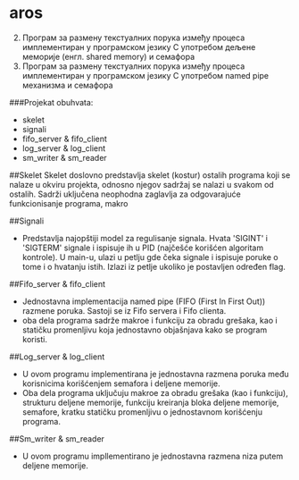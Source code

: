 # aros

2. Програм за размену текстуалних порука између процеса имплементиран у програмском језику C употребом дељене меморијe (енгл. shared memory) и семафора
3. Програм за размену текстуалних порука између процеса имплементиран у програмском језику C употребом named pipe механизма и семафора

###Projekat obuhvata:
- skelet
- signali
- fifo_server & fifo_client
- log_server & log_client
- sm_writer & sm_reader

##Skelet
Skelet doslovno predstavlja skelet (kostur) ostalih programa koji se nalaze u okviru projekta, odnosno njegov sadržaj se nalazi u svakom od ostalih. Sadrži uključena neophodna zaglavlja za odgovarajuće funkcionisanje programa, makro

##Signali
- Predstavlja najopštiji model za regulisanje signala. Hvata 'SIGINT' i 'SIGTERM' signale i ispisuje ih u PID (najčešće korišćen algoritam kontrole). U main-u, ulazi u petlju gde čeka signale i ispisuje poruke o tome i o hvatanju istih. Izlazi iz petlje ukoliko je postavljen određen flag. 

##Fifo_server & fifo_client
- Jednostavna implementacija named pipe (FIFO (First In First Out)) razmene poruka. Sastoji se iz Fifo servera i Fifo clienta.
- oba dela programa sadrže makroe i funkciju za obradu grešaka, kao i statičku promenljivu koja jednostavno objašnjava kako se program koristi. 



##Log_server & log_client
- U ovom programu implementirana je jednostavna razmena poruka među korisnicima korišćenjem semafora i deljene memorije.
- Oba dela programa uključuju makroe za obradu grešaka (kao i funkciju), strukturu deljene memorije, funkciju kreiranja bloka deljene memorije, semafore, kratku statičku promenljivu o jednostavnom korišćenju programa.

##Sm_writer & sm_reader
- U ovom programu impllementirano je jednostavna razmena niza putem deljene memorije. 

